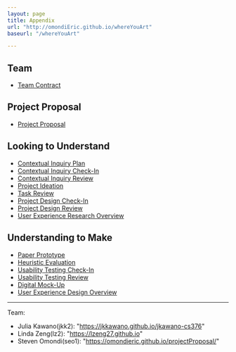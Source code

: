 ```yaml
---
layout: page
title: Appendix
url: "http://omondiEric.github.io/whereYouArt"
baseurl: "/whereYouArt"

---
```


## Team
- [Team Contract]("contract")

## Project Proposal
- [Project Proposal]("proposal")

## Looking to Understand
- [Contextual Inquiry Plan]("contextual")
- [Contextual Inquiry Check-In]("contextual1")
- [Contextual Inquiry Review]("contextualReview")
- [Project Ideation]("sketches")
- [Task Review]("taskReview")
- [Project Design Check-In]("design-checkin-3-4")
- [Project Design Review]("project-design-review")
- [User Experience Research Overview]("ux-research-overview")


## Understanding to Make
- [Paper Prototype]("paper_prototype/paper-prototype")
- [Heuristic Evaluation]("heuristic_eval")
- [Usability Testing Check-In]("usability-test/usability-test-checkin")
- [Usability Testing Review]("usability-test/usability-test-review")
- [Digital Mock-Up]("digital-mockup/digital-mockup")
- [User Experience Design Overview]("ux-final-report")


-------------------------------------------------------------------

Team:
  - Julia Kawano(jkk2): "https://jkkawano.github.io/jkawano-cs376"
  - Linda Zeng(lz2): "https://lzeng27.github.io"
  - Steven Omondi(seo1): "https://omondieric.github.io/projectProposal/"
